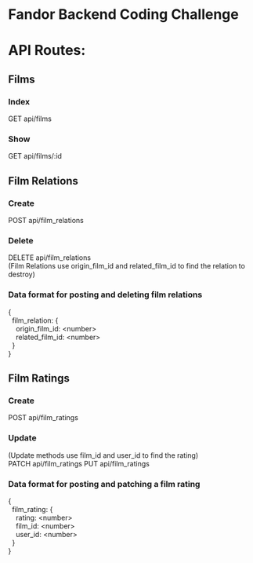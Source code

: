 # Fandor Backend Coding Challenge

# API Routes:

## Films
### Index
GET api/films
### Show
GET api/films/:id

## Film Relations
### Create
POST api/film_relations
### Delete
DELETE api/film_relations  
(Film Relations use origin_film_id and related_film_id to find the relation to destroy)

### Data format for posting and deleting film relations
{  
&nbsp;&nbsp;film_relation: {  
&nbsp;&nbsp;&nbsp;&nbsp;origin_film_id: &lt;number>  
&nbsp;&nbsp;&nbsp;&nbsp;related_film_id: &lt;number>  
&nbsp;&nbsp;}  
}  

## Film Ratings
### Create
POST api/film_ratings
### Update
(Update methods use film_id and user_id to find the rating)  
PATCH api/film_ratings
PUT api/film_ratings

### Data format for posting and patching a film rating
{  
&nbsp;&nbsp;film_rating: {  
&nbsp;&nbsp;&nbsp;&nbsp;rating: &lt;number>  
&nbsp;&nbsp;&nbsp;&nbsp;film_id: &lt;number>  
&nbsp;&nbsp;&nbsp;&nbsp;user_id: &lt;number>   
&nbsp;&nbsp;}  
}  


